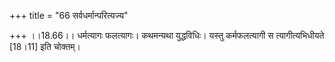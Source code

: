 +++
title = "66 सर्वधर्मान्परित्यज्य"

+++
।।18.66।। धर्मत्यागः फलत्यागः। कथमन्यथा युद्धविधिः। यस्तु कर्मफलत्यागी स
त्यागीत्यभिधीयते \[18।11\] इति चोक्तम्।
